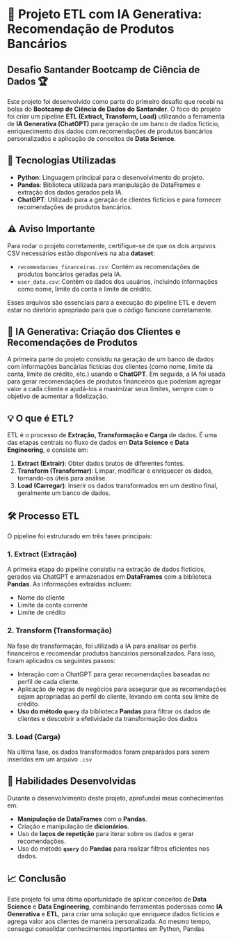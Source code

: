 # 🚀 Projeto ETL com IA Generativa: Recomendação de Produtos Bancários

## Desafio Santander Bootcamp de Ciência de Dados 🏆

Este projeto foi desenvolvido como parte do primeiro desafio que recebi na bolsa do **Bootcamp de Ciência de Dados do Santander**. 
O foco do projeto foi criar um pipeline **ETL (Extract, Transform, Load)** utilizando a ferramenta de **IA Generativa (ChatGPT)** 
para geração de um banco de dados fictício, enriquecimento dos dados com recomendações de produtos bancários personalizados e 
aplicação de conceitos de **Data Science**.


## 🔧 Tecnologias Utilizadas

- **Python**: Linguagem principal para o desenvolvimento do projeto.
- **Pandas**: Biblioteca utilizada para manipulação de DataFrames e extração dos dados gerados pela IA.
- **ChatGPT**: Utilizado para a geração de clientes fictícios e para fornecer recomendações de produtos bancários.

## ⚠️ Aviso Importante

Para rodar o projeto corretamente, certifique-se de que os dois arquivos CSV necessários estão disponíveis na aba **dataset**:

- `recomendacoes_financeiras.csv`: Contém as recomendações de produtos bancários geradas pela IA.
- `user_data.csv`: Contém os dados dos usuários, incluindo informações como nome, limite da conta e limite de crédito.

Esses arquivos são essenciais para a execução do pipeline ETL e devem estar no diretório apropriado para que o código funcione corretamente.

## 🧠 IA Generativa: Criação dos Clientes e Recomendações de Produtos

A primeira parte do projeto consistiu na geração de um banco de dados com informações 
bancárias fictícias dos clientes (como nome, limite da conta, limite de crédito, etc.) 
usando o **ChatGPT**. Em seguida, a IA foi usada para gerar recomendações de produtos financeiros 
que poderiam agregar valor a cada cliente e ajudá-los a maximizar seus limites, sempre com o objetivo de aumentar a fidelização.

## 💡 O que é ETL?

ETL é o processo de **Extração, Transformação e Carga** de dados. É uma das etapas centrais no 
fluxo de dados em **Data Science** e **Data Engineering**, e consiste em:

1. **Extract (Extrair)**: Obter dados brutos de diferentes fontes.
2. **Transform (Transformar)**: Limpar, modificar e enriquecer os dados, tornando-os úteis para análise.
3. **Load (Carregar)**: Inserir os dados transformados em um destino final, geralmente um banco de dados.


## 🛠️ Processo ETL

O pipeline foi estruturado em três fases principais:

### 1. **Extract (Extração)**

A primeira etapa do pipeline consistiu na extração de dados fictícios, 
gerados via ChatGPT e armazenados em **DataFrames** com a biblioteca **Pandas**. As informações extraídas incluem:

- Nome do cliente
- Limite da conta corrente
- Limite de crédito

### 2. **Transform (Transformação)**

Na fase de transformação, foi utilizada a IA para analisar os perfis financeiros e recomendar produtos 
bancários personalizados. Para isso, foram aplicados os seguintes passos:

- Interação com o ChatGPT para gerar recomendações baseadas no perfil de cada cliente.
- Aplicação de regras de negócios para assegurar que as recomendações sejam apropriadas ao perfil do 
cliente, levando em conta seu limite de crédito.
- **Uso do método `query`** da biblioteca **Pandas** para filtrar os dados de clientes e descobrir a efetividade da transformação dos dados

### 3. **Load (Carga)**

Na última fase, os dados transformados foram preparados para serem inseridos em um arquivo  `.csv `


## 🧩 Habilidades Desenvolvidas

Durante o desenvolvimento deste projeto, aprofundei meus conhecimentos em:

- **Manipulação de DataFrames** com o **Pandas**.
- Criação e manipulação de **dicionários**.
- Uso de **laços de repetição** para iterar sobre os dados e gerar recomendações.
- Uso do método **`query`** do **Pandas** para realizar filtros eficientes nos dados.

## 📈 Conclusão

Este projeto foi uma ótima oportunidade de aplicar conceitos de **Data Science** e **Data Engineering**, combinando ferramentas poderosas como **IA Generativa** e **ETL**, para criar uma solução que enriquece dados fictícios e agrega valor aos clientes de maneira personalizada. Ao mesmo tempo, consegui consolidar conhecimentos importantes em Python, Pandas
